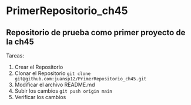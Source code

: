 # PrimerRepositorio_ch45

## Repositorio de prueba como primer proyecto de la ch45


Tareas: 
1. Crear el Repositorio
2. Clonar el Repositorio
` git clone git@github.com:juansp12/PrimerRepositorio_ch45.git `
3. Modificar el archivo README.md
4. Subir los cambios
` git push origin main `
5. Verificar los cambios
